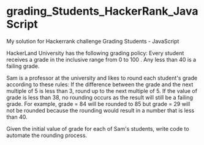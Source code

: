 # grading_Students_HackerRank_JavaScript
My solution for Hackerrank challenge Grading Students - JavaScript

HackerLand University has the following grading policy: Every student receives a grade in the inclusive range from 0 to 100 . Any less than 40 is a failing grade.

Sam is a professor at the university and likes to round each student's grade according to these rules: If the difference between the grade and the next multiple of 5 is less than 3, round up to the next multiple of 5. If the value of grade is less than 38, no rounding occurs as the result will still be a failing grade. For example, grade = 84 will be rounded to 85 but grade = 29 will not be rounded because the rounding would result in a number that is less than 40.

Given the initial value of grade for each of Sam's students, write code to automate the rounding process.
